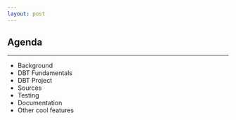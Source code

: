 ```yaml
---
layout: post
---
```


## Agenda
---
- Background
- DBT Fundamentals
- DBT Project
- Sources
- Testing
- Documentation
- Other cool features

